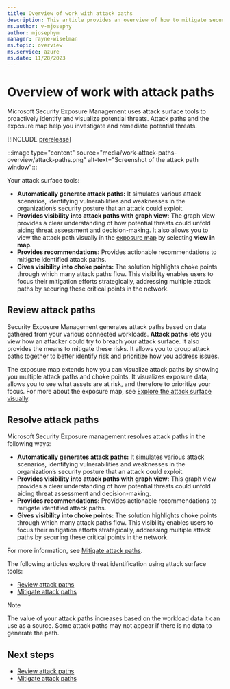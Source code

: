 ```yaml
---
title: Overview of work with attack paths
description: This article provides an overview of how to mitigate security risks using attack paths in Microsoft Exposure Management.
ms.author: v-mjosephy
author: mjosephym
manager: rayne-wiselman
ms.topic: overview
ms.service: azure
ms.date: 11/28/2023
---
```


# Overview of work with attack paths

Microsoft Security Exposure Management uses attack surface tools to proactively identify and visualize potential threats. Attack paths and the exposure map help you investigate and remediate potential threats.

[!INCLUDE [prerelease](../includes/prerelease.md)]

:::image type="content" source="media/work-attack-paths-overview/attack-paths.png" alt-text="Screenshot of the attack path window":::

Your attack surface tools:

- **Automatically generate attack paths:** It simulates various attack scenarios, identifying vulnerabilities and weaknesses in the organization’s security posture that an attack could exploit.
- **Provides visibility into attack paths with graph view:** The graph view provides a clear understanding of how potential threats could unfold aiding threat assessment and decision-making. It also allows you to view the attack path visually in the [exposure map](enterprise-exposure-map.md) by selecting **view in map**.  
- **Provides recommendations:** Provides actionable recommendations to mitigate identified attack paths.
- **Gives visibility into choke points:** The solution highlights choke points through which many attack paths flow. This visibility enables users to focus their mitigation efforts strategically, addressing multiple attack paths by securing these critical points in the network.

## Review attack paths

Security Exposure Management generates attack paths based on data gathered from your various connected workloads. **Attack paths** lets you view how an attacker could try to breach your attack surface. It also provides the means to mitigate these risks. It allows you to group attack paths together to better identify risk and prioritize how you address issues.

The exposure map extends how you can visualize attack paths by showing you multiple attack paths and choke points. It visualizes exposure data, allows you to see what assets are at risk, and therefore to prioritize your focus.
For more about the exposure map, see [Explore the attack surface visually](enterprise-exposure-map.md).

## Resolve attack paths

Microsoft Security Exposure management resolves attack paths in the following ways:

- **Automatically generates attack paths:** It simulates various attack scenarios, identifying vulnerabilities and weaknesses in the organization’s security posture that an attack could exploit.
- **Provides visibility into attack paths with graph view:** This graph view provides a clear understanding of how potential threats could unfold aiding threat assessment and decision-making.
- **Provides recommendations:** Provides actionable recommendations to mitigate identified attack paths.
- **Gives visibility into choke points:** The solution highlights choke points through which many attack paths flow. This visibility enables users to focus their mitigation efforts strategically, addressing multiple attack paths by securing these critical points in the network.

For more information, see [Mitigate attack paths](attack-paths-analysis-remediation.md).

The following articles explore threat identification using attack surface tools:

- [Review attack paths](review-attack-paths.md)
- [Mitigate attack paths](attack-paths-analysis-remediation.md)

> [!NOTE]
> The value of your attack paths increases based on the workload data it can use as a source. Some attack paths may not appear if there is no data to generate the path.

## Next steps

- [Review attack paths](review-attack-paths.md)
- [Mitigate attack paths](attack-paths-analysis-remediation.md)